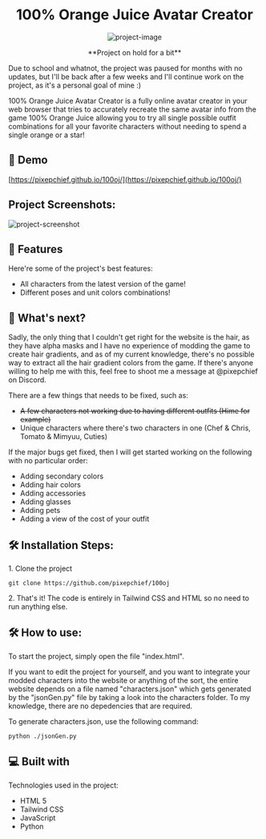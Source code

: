 <h1 align="center" id="title">100% Orange Juice Avatar Creator</h1>

<p align="center"><img src="./images/logo.png" alt="project-image"></p>

<p align = "center">**Project on hold for a bit**</p>
<p>Due to school and whatnot, the project was paused for months with no updates, but I'll be back after a few weeks and I'll continue work on the project, as it's a personal goal of mine :)</p>
<p id="description">100% Orange Juice Avatar Creator is a fully online avatar creator in your web browser that tries to accurately recreate the same avatar info from the game 100% Orange Juice allowing you to try all single possible outfit combinations for all your favorite characters without needing to spend a single orange or a star!</p>

<h2>🚀 Demo</h2>

[https://pixepchief.github.io/100oj/](https://pixepchief.github.io/100oj/)

<h2>Project Screenshots:</h2>

<img src="./images/Citrus_Allergy.png" alt="project-screenshot" w>

  
<h2>🧐 Features</h2>

Here're some of the project's best features:

*   All characters from the latest version of the game!
*   Different poses and unit colors combinations!

<h2>🤔 What's next?</h2>

Sadly, the only thing that I couldn't get right for the website is the hair, as they have alpha masks and I have no experience of modding the game to create hair gradients, and as of my current knowledge, there's no possible way to extract all the hair gradient colors from the game. If there's anyone willing to help me with this, feel free to shoot me a message at @pixepchief on Discord.

There are a few things that needs to be fixed, such as:

* ~~A few characters not working due to having different outfits (Hime for example)~~
* Unique characters where there's two characters in one (Chef & Chris, Tomato & Mimyuu, Cuties)

If the major bugs get fixed, then I will get started working on the following with no particular order:
* Adding secondary colors
* Adding hair colors
* Adding accessories
* Adding glasses
* Adding pets
* Adding a view of the cost of your outfit

<h2>🛠️ Installation Steps:</h2>

<p>1. Clone the project</p>

```
git clone https://github.com/pixepchief/100oj
```

<p>2. That's it! The code is entirely in Tailwind CSS and HTML so no need to run anything else.</p>

<h2>🛠 How to use:</h2>

To start the project, simply open the file "index.html".

<p>If you want to edit the project for yourself, and you want to integrate your modded characters into the website or anything of the sort, the entire website depends on a file named "characters.json" which gets generated by the "jsonGen.py" file by taking a look into the characters folder. To my knowledge, there are no depedencies that are required.</p>

To generate  characters.json, use the following command:


```
python ./jsonGen.py
```


  
  
<h2>💻 Built with</h2>

Technologies used in the project:

*   HTML 5
*   Tailwind CSS
*   JavaScript
*   Python
